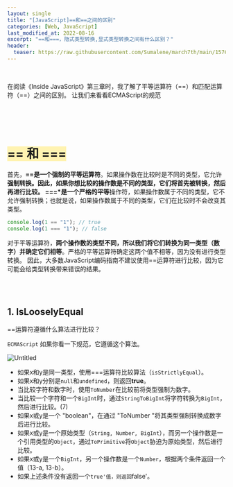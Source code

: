 ```yaml
---
layout: single
title: "[JavaScript]==和==之间的区别"
categories: [Web, JavaScript]
last_modified_at: 2022-08-16
excerpt: "==和===，隐式类型转换,显式类型转换之间有什么区别？"
header:
  teaser: https://raw.githubusercontent.com/Sumalene/march7th/main/1576240804907.png
---
```


<br>

在阅读《Inside JavaScript》第三章时，我了解了平等运算符（==）和匹配运算符（==）之间的区别。
让我们来看看ECMAScript的规范

<br><br><br>

# <span style="background-color:#FFF3B1">== 和 ===</span>

首先，**==**是一个**强制的平等运算符**。如果操作数在比较时是不同的类型，它允许**强制转换。因此，如果你想比较的操作数是不同的类型，它们将首先被转换，然后再进行比较。
**===*是一个**严格的平等**操作符，如果操作数属于不同的类型，它不允许强制转换；也就是说，如果操作数属于不同的类型，它们在比较时不会改变其类型。

```jsx
console.log(1 == "1"); // true
console.log(1 === "1"); // false
```

对于平等运算符，**两个操作数的类型不同，所以我们将它们转换为同一类型（数字）并确定它们相等**。严格的平等运算符确定这两个值不相等，因为没有进行类型转换。
因此，大多数JavaScript编码指南不建议使用==运算符进行比较，因为它可能会给类型转换带来错误的结果。

<br><br>

## 1. IsLooselyEqual

==运算符遵循什么算法进行比较？

`ECMAScript` 如果你看一下规范，它遵循这个算法。

![Untitled](https://user-images.githubusercontent.com/72294509/190646744-8b5b8708-f01e-4514-aaf4-3202fb313200.png)

- 如果x和y是同一类型，使用===运算符比较算法（`isStrictlyEqual`）。
- 如果x和y分别是`null`和`undefined`，则返回**true**。
- 当比较字符和数字时，使用`ToNumber`在比较前将类型强制为数字。
- 当比较一个字符和一个`BigInt`时，通过`StringToBigInt`将字符转换为`BigInt`，然后进行比较。(7)
- 如果x或y是一个 "boolean"，在通过 "ToNumber "将其类型强制转换成数字后进行比较。
- 如果x或y是一个原始类型（`String, Number, BigInt`），而另一个操作数是一个引用类型的`Object`，通过`ToPrimitive`将`Object`胁迫为原始类型，然后进行比较。
- 如果x或y是一个`BigInt`，另一个操作数是一个`Number`，根据两个条件返回一个值（13-a, 13-b）。
- 如果上述条件没有返回一个`true'值，则返回`false'。


<br><br>
